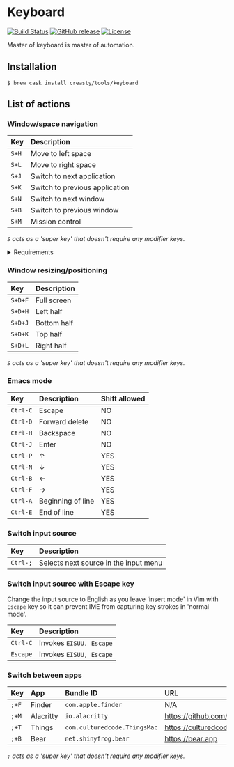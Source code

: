 Keyboard
========

[![Build Status](https://travis-ci.org/creasty/Keyboard.svg?branch=master)](https://travis-ci.org/creasty/Keyboard)
[![GitHub release](https://img.shields.io/github/release/creasty/Keyboard.svg)](https://github.com/creasty/Keyboard/releases)
[![License](https://img.shields.io/github/license/creasty/Keyboard.svg)](./LICENSE)

Master of keyboard is master of automation.


Installation
------------

```
$ brew cask install creasty/tools/keyboard
```


List of actions
---------------

### Window/space navigation

| Key | Description |
|:---|:---|
| `S+H` | Move to left space |
| `S+L` | Move to right space |
| `S+J` | Switch to next application |
| `S+K` | Switch to previous application |
| `S+N` | Switch to next window |
| `S+B` | Switch to previous window |
| `S+M` | Mission control |

*`S` acts as a 'super key' that doesn't require any modifier keys.*

<details><summary>Requirements</summary>

Open "System Preferences" and set the following shortcuts:

- Mission Control
  - "Move left a space" `Ctrl-LeftArrow`
  - "Move right a space" `Ctrl-RightArrow`
- Keyboard
  - "Move focus to next window" `Cmd-F1`

| 1 | 2 |
|---|---|
| ![](https://user-images.githubusercontent.com/1695538/50548207-12b02800-0c8c-11e9-8dd9-527d4aed2b69.png) | ![](https://user-images.githubusercontent.com/1695538/50548209-1643af00-0c8c-11e9-9bf8-1e86ca13f4fb.png) |

</details>

### Window resizing/positioning

| Key | Description |
|:---|:---|
| `S+D+F` | Full screen |
| `S+D+H` | Left half |
| `S+D+J` | Bottom half |
| `S+D+K` | Top half |
| `S+D+L` | Right half |

*`S` acts as a 'super key' that doesn't require any modifier keys.*

### Emacs mode

| Key | Description | Shift allowed |
|:---|:---|:---|
| `Ctrl-C` | Escape | NO |
| `Ctrl-D` | Forward delete | NO |
| `Ctrl-H` | Backspace | NO |
| `Ctrl-J` | Enter | NO |
| `Ctrl-P` | ↑ | YES |
| `Ctrl-N` | ↓ | YES |
| `Ctrl-B` | ← | YES |
| `Ctrl-F` | → | YES |
| `Ctrl-A` | Beginning of line | YES |
| `Ctrl-E` | End of line | YES |

### Switch input source

| Key | Description |
|:---|:---|
| `Ctrl-;` | Selects next source in the input menu |

### Switch input source with Escape key

Change the input source to English as you leave 'insert mode' in Vim with `Escape` key so it can prevent IME from capturing key strokes in 'normal mode'.

| Key | Description |
|:---|:---|
| `Ctrl-C` | Invokes `EISUU, Escape` |
| `Escape` | Invokes `EISUU, Escape` |

### Switch between apps

| Key | App | Bundle ID | URL |
|:---|:---|:---|:---|
| `;+F` | Finder | `com.apple.finder` | N/A |
| `;+M` | Alacritty | `io.alacritty` | https://github.com/jwilm/alacritty |
| `;+T` | Things | `com.culturedcode.ThingsMac` | https://culturedcode.com/things |
| `;+B` | Bear | `net.shinyfrog.bear` | https://bear.app |

*`;` acts as a 'super key' that doesn't require any modifier keys.*

